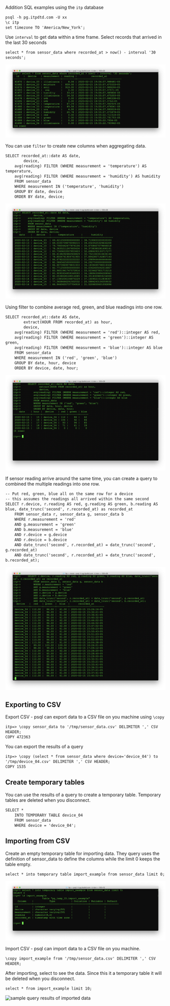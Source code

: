 Addition SQL examples using the `itp` database

    psql -h pg.itpdtd.com -U xx
    \c itp
    set timezone TO 'America/New_York';

Use `interval` to get data within a time frame. Select records that arrived in the last 30 seconds

    select * from sensor_data where recorded_at > now() - interval '30 seconds';

![sample query results for interval](img/e-interval.png)

You can use `filter` to create new columns when aggregating data. 

    SELECT recorded_at::date AS date, 
            device,
        avg(reading) FILTER (WHERE measurement = 'temperature') AS temperature,
        avg(reading) FILTER (WHERE measurement = 'humidity') AS humidity
        FROM sensor_data
        WHERE measurement IN ('temperature', 'humidity')
        GROUP BY date, device
        ORDER BY date, device;

![sample query results using filter](img/e-filter.png)

Using filter to combine average red, green, and blue readings into one row.

    SELECT recorded_at::date AS date, 
            extract(HOUR FROM recorded_at) as hour,
            device,
        avg(reading) FILTER (WHERE measurement = 'red')::integer AS red,
        avg(reading) FILTER (WHERE measurement = 'green')::integer AS green,
        avg(reading) FILTER (WHERE measurement = 'blue')::integer AS blue
        FROM sensor_data
        WHERE measurement IN ('red', 'green', 'blue')
        GROUP BY date, hour, device
        ORDER BY device, date, hour;

![sample query results using filter](img/e-filter-color.png)

If sensor reading arrive around the same time, you can create a query to combined the multiple readings into one row. 

    -- Put red, green, blue all on the same row for a device
    -- this assumes the readings all arrived within the same second
    SELECT r.device, r.reading AS red, g.reading AS green, b.reading AS blue, date_trunc('second', r.recorded_at) as recorded_at
        FROM sensor_data r, sensor_data g, sensor_data b
        WHERE r.measurement = 'red'
        AND g.measurement = 'green'
        AND b.measurement = 'blue'
        AND r.device = g.device
        AND r.device = b.device
        AND date_trunc('second', r.recorded_at) = date_trunc('second', g.recorded_at)
        AND date_trunc('second', r.recorded_at) = date_trunc('second', b.recorded_at);

![sample query results using self join](img/e-self-join.png)

## Exporting to CSV

Export CSV - psql can export data to a CSV file on you machine using `\copy`

    itp=> \copy sensor_data to '/tmp/sensor_data.csv' DELIMITER ',' CSV HEADER;
    COPY 472363

You can export the results of a query

    itp=> \copy (select * from sensor_data where device='device_04') to '/tmp/device_04.csv' DELIMITER ',' CSV HEADER;
    COPY 1535

## Create temporary tables

You can use the results of a query to create a temporary table. Temporary tables are deleted when you disconnect.

    SELECT * 
        INTO TEMPORARY TABLE device_04 
        FROM sensor_data 
        WHERE device = 'device_04';

## Importing from CSV

Create an empty temporary table for importing data. They query uses the definition of sensor_data to define the columns while the limit 0 keeps the table empty.

    select * into temporary table import_example from sensor_data limit 0;

![sample query results of imported data](img/e-create-temp-with-query.png)

Import CSV - psql can import data to a CSV file on you machine.
    
    \copy import_example from '/tmp/sensor_data.csv' DELIMITER ',' CSV HEADER;

After importing, select to see the data. Since this it a temporary table it will be deleted when you disconnect.
    
    select * from import_example limit 10;

![sample query results of imported data](img/e-query-import-table.png)
